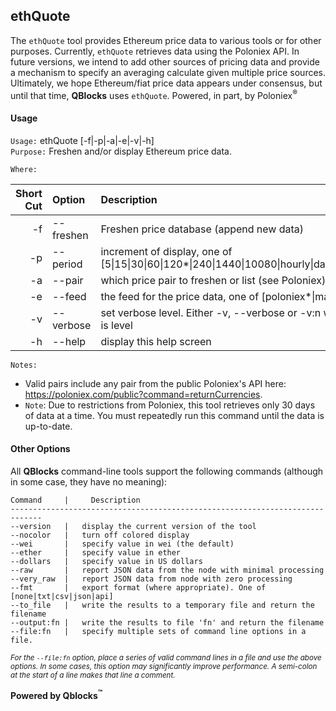 ## ethQuote

The `ethQuote` tool provides Ethereum price data to various tools or for other purposes. Currently, `ethQuote` retrieves data using the Poloniex API. In future versions, we intend to add other sources of pricing data and provide a mechanism to specify an averaging calculate given multiple price sources. Ultimately, we hope Ethereum/fiat price data appears under consensus, but until that time, **QBlocks** uses `ethQuote`. Powered, in part, by Poloniex<sup>&reg;<sup>
#### Usage

`Usage:`    ethQuote [-f|-p|-a|-e|-v|-h]  
`Purpose:`  Freshen and/or display Ethereum price data.

`Where:`  

| Short Cut | Option | Description |
| -------: | :------- | :------- |
| -f | --freshen | Freshen price database (append new data) |
| -p | --period <val> | increment of display, one of [5&#124;15&#124;30&#124;60&#124;120*&#124;240&#124;1440&#124;10080&#124;hourly&#124;daily&#124;weekly] |
| -a | --pair <str> | which price pair to freshen or list (see Poloniex) |
| -e | --feed <val> | the feed for the price data, one of [poloniex*&#124;maker&#124;tellor] |
| -v | --verbose | set verbose level. Either -v, --verbose or -v:n where 'n' is level |
| -h | --help | display this help screen |

`Notes:`

- Valid pairs include any pair from the public Poloniex's API here: 
  https://poloniex.com/public?command=returnCurrencies.
- `Note`: Due to restrictions from Poloniex, this tool retrieves only 30 days of data 
  at a time. You must repeatedly run this command until the data is up-to-date.

#### Other Options

All **QBlocks** command-line tools support the following commands (although in some case, they have no meaning):

    Command     |     Description
    -----------------------------------------------------------------------------
    --version   |   display the current version of the tool
    --nocolor   |   turn off colored display
    --wei       |   specify value in wei (the default)
    --ether     |   specify value in ether
    --dollars   |   specify value in US dollars
    --raw       |   report JSON data from the node with minimal processing
    --very_raw  |   report JSON data from node with zero processing
    --fmt       |   export format (where appropriate). One of [none|txt|csv|json|api]
    --to_file   |   write the results to a temporary file and return the filename
    --output:fn |   write the results to file 'fn' and return the filename
    --file:fn   |   specify multiple sets of command line options in a file.

<small>*For the `--file:fn` option, place a series of valid command lines in a file and use the above options. In some cases, this option may significantly improve performance. A semi-colon at the start of a line makes that line a comment.*</small>

**Powered by Qblocks<sup>&trade;</sup>**


